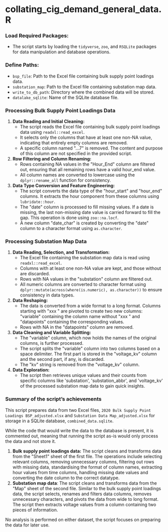 # collating_cig_demand_general_data.R

### **Load Required Packages**:

- The script starts by loading the `tidyverse`, `zoo`, and `RSQLite` packages for data manipulation and database operations.

### **Define Paths**:

- `bsp_file`: Path to the Excel file containing bulk supply point loadings data.
- `substation_map`: Path to the Excel file containing substation map data.
- `write_to_db_path`: Directory where the combined data will be stored.
- `datalake_sqlite`: Name of the SQLite database file.

### Processing Bulk Supply Point Loadings Data

1. **Data Reading and Initial Cleaning:**
    - The script reads the Excel file containing bulk supply point loadings data using `readxl::read_excel`.
    - It selects only the columns that have at least one non-NA value, indicating that entirely empty columns are removed.
    - A specific column named "...7" is removed. The content and purpose of this column are not specified in the provided script.
2. **Row Filtering and Column Renaming:**
    - Rows containing NA values in the "Hour_End" column are filtered out, ensuring that all remaining rows have a valid hour_end value.
    - All column names are converted to lowercase using the `dplyr::rename_all` function for consistency.
3. **Data Type Conversion and Feature Engineering:**
    - The script converts the data type of the "hour_start" and "hour_end" columns. It extracts the hour component from these columns using `lubridate::hour`.
    - The "date" column is processed to fill missing values. If a date is missing, the last non-missing date value is carried forward to fill the gap. This operation is done using `zoo::na.locf`.
    - A new column "date_char" is created by converting the "date" column to a character format using `as.character`.

### Processing Substation Map Data

1. **Data Reading, Selection, and Transformation:**
    - The Excel file containing the substation map data is read using `readxl::read_excel`.
    - Columns with at least one non-NA value are kept, and those without are discarded.
    - Rows with NA values in the "substation" column are filtered out.
    - All numeric columns are converted to character format using `dplyr::mutate(across(where(is.numeric), as.character))` to ensure consistency in data types.
2. **Data Reshaping:**
    - The data is converted from a wide format to a long format. Columns starting with "xxx " are pivoted to create two new columns: "variable" containing the column name without "xxx " and "datapoints" containing the corresponding values.
    - Rows with NA in the "datapoints" column are removed.
3. **Data Cleaning and Variable Splitting:**
    - The "variable" column, which now holds the names of the original columns, is further processed.
    - The script splits the "variable" column into two columns based on a space delimiter. The first part is stored in the "voltage_kv" column and the second part, if any, is discarded.
    - The "kv" string is removed from the "voltage_kv" column.
4. **Data Exploration:**
    - The script then retrieves unique values and their counts from specific columns like 'substation', 'substation_abbr', and 'voltage_kv' of the processed substation map data to gain quick insights.

### Summary of the script’s achievements

This script prepares data from two Excel files, `2020 Bulk Supply Point Loadings BSP_adjusted.xlsx` and `Substation Data Map_adjusted.xlsx` for storage in a SQLite database, `combined_data.sqlite`.

While the code that would write the data to the database is present, it is commented out, meaning that running the script as-is would only process the data and not store it.

1. **Bulk supply point loadings data:** The script cleans and transforms data from the "Sheet1" sheet of the first file. The operations include selecting relevant columns, removing unnecessary columns, filtering out rows with missing data, standardising the format of column names, extracting hour values from time columns, handling missing date values and converting the date column to the correct datatype.
2. **Substation map data**: The script cleans and transforms data from the "Map" sheet of the second file. Similar to the bulk supply point loadings data, the script selects, renames and filters data columns, removes unnecessary characters, and pivots the data from wide to long format. The script then extracts voltage values from a column containing two pieces of information.

No analysis is performed on either dataset, the script focuses on preparing the data for later use.